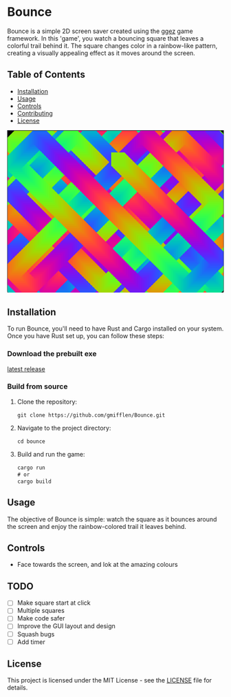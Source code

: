 # Bounce

Bounce is a simple 2D screen saver created using the [ggez](https://ggez.rs/) game framework. In this 'game', you watch a bouncing square that leaves a colorful trail behind it. The square changes color in a rainbow-like pattern, creating a visually appealing effect as it moves around the screen.

## Table of Contents

- [Installation](#installation)
- [Usage](#usage)
- [Controls](#controls)
- [Contributing](#contributing)
- [License](#license)

![Bounce Screenshot](https://github.com/gmifflen/Bounce/blob/main/sc.png)

## Installation

To run Bounce, you'll need to have Rust and Cargo installed on your system. Once you have Rust set up, you can follow these steps:

### Download the prebuilt exe
[latest release](link)

### Build from source

1. Clone the repository:

   ```nushell
   git clone https://github.com/gmifflen/Bounce.git
   ```

2. Navigate to the project directory:

   ```nushell
   cd bounce
   ```

3. Build and run the game:

   ```nushell
   cargo run
   # or
   cargo build
   ```

## Usage

The objective of Bounce is simple: watch the square as it bounces around the screen and enjoy the rainbow-colored trail it leaves behind.

## Controls

- Face towards the screen, and lok at the amazing colours

## TODO
- [ ] Make square start at click
- [ ] Multiple squares
- [ ] Make code safer
- [ ] Improve the GUI layout and design
- [ ] Squash bugs
- [ ] Add timer

## License

This project is licensed under the MIT License - see the [LICENSE](LICENSE) file for details.
